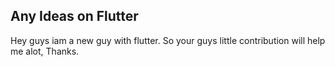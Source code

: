 ## Any Ideas on Flutter 

<p> Hey guys iam a new guy with flutter. So your guys little contribution will help me alot, Thanks.</p>
